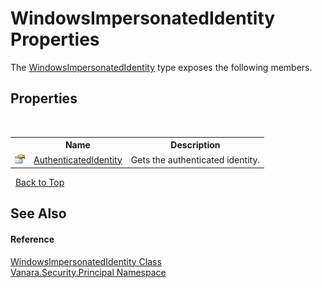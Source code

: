 # WindowsImpersonatedIdentity Properties
 

The <a href="03ea6d98-2afc-31c0-b0b9-70f7a567b80d">WindowsImpersonatedIdentity</a> type exposes the following members.


## Properties
&nbsp;<table><tr><th></th><th>Name</th><th>Description</th></tr><tr><td>![Public property](media/pubproperty.gif "Public property")</td><td><a href="5f78f3ee-2cc3-6b60-e661-0ee26326c15a">AuthenticatedIdentity</a></td><td>
Gets the authenticated identity.</td></tr></table>&nbsp;
<a href="#windowsimpersonatedidentity-properties">Back to Top</a>

## See Also


#### Reference
<a href="03ea6d98-2afc-31c0-b0b9-70f7a567b80d">WindowsImpersonatedIdentity Class</a><br /><a href="59c3dc27-cc1b-fb6b-1718-4dd5638460e2">Vanara.Security.Principal Namespace</a><br />
